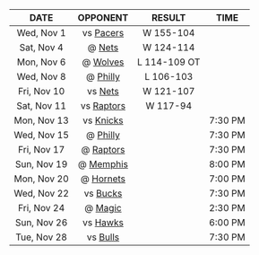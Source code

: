 |    DATE     |             OPPONENT             |    RESULT    |  TIME   |
|:-----------:|:--------------------------------:|:------------:|:-------:|
| Wed, Nov 1  |      vs [Pacers](/r/pacers)      |  W 155-104   |         |
| Sat, Nov 4  |       @ [Nets](/r/GoNets)        |  W 124-114   |         |
| Mon, Nov 6  |   @ [Wolves](/r/timberwolves)    | L 114-109 OT |         |
| Wed, Nov 8  |      @ [Philly](/r/sixers)       |  L 106-103   |         |
| Fri, Nov 10 |       vs [Nets](/r/GoNets)       |  W 121-107   |         |
| Sat, Nov 11 | vs [Raptors](/r/torontoraptors)  |   W 117-94   |         |
| Mon, Nov 13 |     vs [Knicks](/r/NYKnicks)     |              | 7:30 PM |
| Wed, Nov 15 |      @ [Philly](/r/sixers)       |              | 7:30 PM |
| Fri, Nov 17 |  @ [Raptors](/r/torontoraptors)  |              | 7:30 PM |
| Sun, Nov 19 | @ [Memphis](/r/memphisgrizzlies) |              | 8:00 PM |
| Mon, Nov 20 | @ [Hornets](/r/CharlotteHornets) |              | 7:00 PM |
| Wed, Nov 22 |     vs [Bucks](/r/MkeBucks)      |              | 7:30 PM |
| Fri, Nov 24 |    @ [Magic](/r/OrlandoMagic)    |              | 2:30 PM |
| Sun, Nov 26 |   vs [Hawks](/r/AtlantaHawks)    |              | 6:00 PM |
| Tue, Nov 28 |   vs [Bulls](/r/chicagobulls)    |              | 7:30 PM |